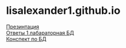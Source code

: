 # lisalexander1.github.io
[Презинтация](https://docs.google.com/presentation/d/1dO-k4QogD48vvTuBIWlTykJVxDWALLHQf8aZupi1m_s/edit?usp=sharing)  
[Ответы 1 лабараторная БД](https://docs.google.com/document/d/1sgoxrl4yuI9ubvqZEDfEXDr5uObBtmbH6cB4xyg-ebo/edit?usp=sharing)  
[Конспект по БД](https://docs.google.com/document/d/1XOeTKDvTrbS9jqBKeoSW8-sgwKcLeAdR-tKaDls30QY/edit?usp=sharing)
